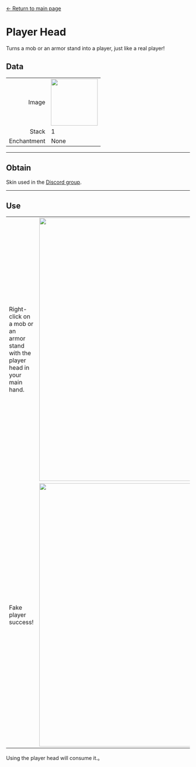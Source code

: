 [← Return to main page](../)
# Player Head
Turns a mob or an armor stand into a player, just like a real player!

## Data
<table>
    <tr><td align="end">Image</td><td><img src="https://i.imgur.com/nSlDuha.png" width="128"/></td></tr>
    <tr><td align="end">Stack</td><td>1</td></tr>
    <tr><td align="end">Enchantment</td><td>None</td></tr>
</table>

---

## Obtain
Skin used in the [Discord group](../feature/discord_server.md).

---

## Use
<table>
    <tr><td>Right-click on a mob or an armor stand with the player head in your main hand.</td><td><img src="https://i.imgur.com/LgRaNmZ.png" width="720"/></td></tr>
    <tr><td>Fake player success!</td><td><img src="https://i.imgur.com/pSmY96m.png" width="720"/></td></tr>
</table>

Using the player head will consume it.。
